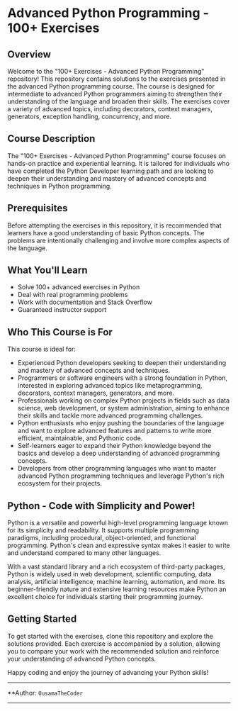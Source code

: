 # Advanced Python Programming - 100+ Exercises

## Overview

Welcome to the "100+ Exercises - Advanced Python Programming" repository! This repository contains solutions to the exercises presented in the advanced Python programming course. The course is designed for intermediate to advanced Python programmers aiming to strengthen their understanding of the language and broaden their skills. The exercises cover a variety of advanced topics, including decorators, context managers, generators, exception handling, concurrency, and more.

## Course Description

The "100+ Exercises - Advanced Python Programming" course focuses on hands-on practice and experiential learning. It is tailored for individuals who have completed the Python Developer learning path and are looking to deepen their understanding and mastery of advanced concepts and techniques in Python programming.

## Prerequisites

Before attempting the exercises in this repository, it is recommended that learners have a good understanding of basic Python concepts. The problems are intentionally challenging and involve more complex aspects of the language.

## What You'll Learn

- Solve 100+ advanced exercises in Python
- Deal with real programming problems
- Work with documentation and Stack Overflow
- Guaranteed instructor support

## Who This Course is For

This course is ideal for:

- Experienced Python developers seeking to deepen their understanding and mastery of advanced concepts and techniques.
- Programmers or software engineers with a strong foundation in Python, interested in exploring advanced topics like metaprogramming, decorators, context managers, generators, and more.
- Professionals working on complex Python projects in fields such as data science, web development, or system administration, aiming to enhance their skills and tackle more advanced programming challenges.
- Python enthusiasts who enjoy pushing the boundaries of the language and want to explore advanced features and patterns to write more efficient, maintainable, and Pythonic code.
- Self-learners eager to expand their Python knowledge beyond the basics and develop a deep understanding of advanced programming concepts.
- Developers from other programming languages who want to master advanced Python programming techniques and leverage Python's rich ecosystem for their projects.

## Python - Code with Simplicity and Power!

Python is a versatile and powerful high-level programming language known for its simplicity and readability. It supports multiple programming paradigms, including procedural, object-oriented, and functional programming. Python's clean and expressive syntax makes it easier to write and understand compared to many other languages.

With a vast standard library and a rich ecosystem of third-party packages, Python is widely used in web development, scientific computing, data analysis, artificial intelligence, machine learning, automation, and more. Its beginner-friendly nature and extensive learning resources make Python an excellent choice for individuals starting their programming journey.

## Getting Started

To get started with the exercises, clone this repository and explore the solutions provided. Each exercise is accompanied by a solution, allowing you to compare your work with the recommended solution and reinforce your understanding of advanced Python concepts.

Happy coding and enjoy the journey of advancing your Python skills!

---

**Author: `OusamaTheCoder`

---